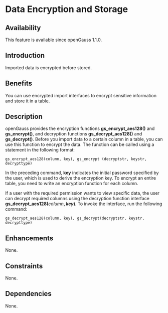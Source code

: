 # Data Encryption and Storage<a name="EN-US_TOPIC_0000001105075474"></a>

## Availability<a name="section8174682"></a>

This feature is available since openGauss 1.1.0.

## Introduction<a name="section6463280"></a>

Imported data is encrypted before stored.

## Benefits<a name="section58169521"></a>

You can use encrypted import interfaces to encrypt sensitive information and store it in a table.

## Description<a name="section53763648"></a>

openGauss provides the encryption functions  **gs\_encrypt\_aes128\(\)**  and  **gs\_encrypt\(\)**, and decryption functions  **gs\_decrypt\_aes128\(\)**  and  **gs\_decrypt\(\)**. Before you import data to a certain column in a table, you can use this function to encrypt the data. The function can be called using a statement in the following format:

```
gs_encrypt_aes128(column, key), gs_encrypt (decryptstr, keystr, decrypttype)
```

In the preceding command,  **key**  indicates the initial password specified by the user, which is used to derive the encryption key. To encrypt an entire table, you need to write an encryption function for each column.

If a user with the required permission wants to view specific data, the user can decrypt required columns using the decryption function interface  **gs\_decrypt\_aes128\(**_column_**, **_key_**\)**. To invoke the interface, run the following command:

```
gs_decrypt_aes128(column, key), gs_decrypt(decryptstr, keystr, decrypttype)
```

## Enhancements<a name="section14110789"></a>

None.

## Constraints<a name="section06531946143616"></a>

None.

## Dependencies<a name="section59888241"></a>

None.

